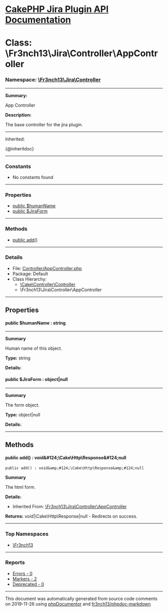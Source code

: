 # [CakePHP Jira Plugin API Documentation](../home.md)

# Class: \Fr3nch13\Jira\Controller\AppController
### Namespace: [\Fr3nch13\Jira\Controller](../namespaces/Fr3nch13.Jira.Controller.md)
---
**Summary:**

App Controller

**Description:**

The base controller for the jira plugin.

-----------------------------
Inherited:

{@inheritdoc}

---
### Constants
* No constants found
---
### Properties
* [public $humanName](../classes/Fr3nch13.Jira.Controller.AppController.md#property_humanName)
* [public $JiraForm](../classes/Fr3nch13.Jira.Controller.AppController.md#property_JiraForm)
---
### Methods
* [public add()](../classes/Fr3nch13.Jira.Controller.AppController.md#method_add)
---
### Details
* File: [Controller/AppController.php](../files/Controller.AppController.md)
* Package: Default
* Class Hierarchy: 
  * [\Cake\Controller\Controller]()
  * \Fr3nch13\Jira\Controller\AppController
---
## Properties
<a name="property_humanName"></a>
#### public $humanName : string
---
**Summary**

Human name of this object.

**Type:** string

**Details:**


<a name="property_JiraForm"></a>
#### public $JiraForm : object|null
---
**Summary**

The form object.

**Type:** object|null

**Details:**



---
## Methods
<a name="method_add" class="anchor"></a>
#### public add() : void&amp;#124;\Cake\Http\Response&amp;#124;null

```
public add() : void&amp;#124;\Cake\Http\Response&amp;#124;null
```

**Summary**

The html form.

**Details:**
* Inherited From: [\Fr3nch13\Jira\Controller\AppController](../classes/Fr3nch13.Jira.Controller.AppController.md)

**Returns:** void&#124;\Cake\Http\Response&#124;null - Redirects on success.



---

### Top Namespaces

* [\Fr3nch13](../namespaces/Fr3nch13.html.md)

---

### Reports
* [Errors - 0](../reports/errors.md)
* [Markers - 2](../reports/markers.md)
* [Deprecated - 0](../reports/deprecated.md)

---

This document was automatically generated from source code comments on 2019-11-26 using [phpDocumentor](http://www.phpdoc.org/) and [fr3nch13/phpdoc-markdown](https://github.com/fr3nch13/phpdoc-markdown)

